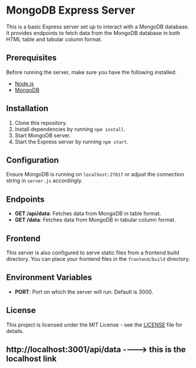 # MongoDB Express Server

This is a basic Express server set up to interact with a MongoDB database. It provides endpoints to fetch data from the MongoDB database in both HTML table and tabular column format.

## Prerequisites

Before running the server, make sure you have the following installed:

- [Node.js](https://nodejs.org/)
- [MongoDB](https://www.mongodb.com/)

## Installation

1. Clone this repository.
2. Install dependencies by running `npm install`.
3. Start MongoDB server.
4. Start the Express server by running `npm start`.

## Configuration

Ensure MongoDB is running on `localhost:27017` or adjust the connection string in `server.js` accordingly.

## Endpoints

- **GET /api/data**: Fetches data from MongoDB in table format.
- **GET /data**: Fetches data from MongoDB in tabular column format.

## Frontend

This server is also configured to serve static files from a frontend build directory. You can place your frontend files in the `frontend/build` directory.

## Environment Variables

- **PORT**: Port on which the server will run. Default is 3000.

## License

This project is licensed under the MIT License - see the [LICENSE](LICENSE) file for details.

## http://localhost:3001/api/data   ----> this is the localhost link
